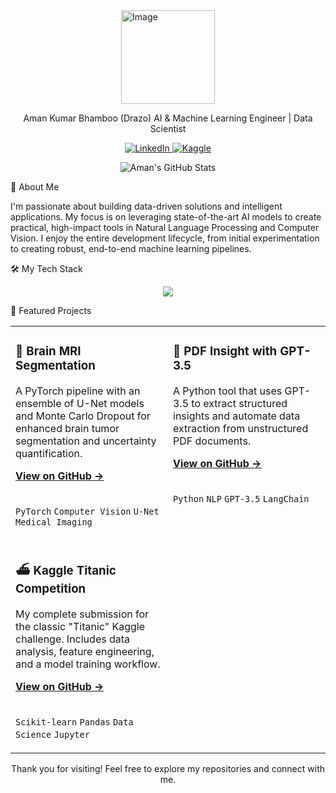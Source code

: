 <img src="https://github.com/user-attachments/assets/b76a251b-ce73-4d97-9a0a-e5b6d769eff1" alt="Image" style="display: block;margin-left: auto; margin-right: auto; width: auto; height: 150px;">

<div align="center">

Aman Kumar Bhamboo (Drazo)
AI & Machine Learning Engineer | Data Scientist

<p align="center">
<a href="https://www.linkedin.com/in/aman1402" target="_blank">
<img src="https://img.shields.io/badge/LinkedIn-0077B5?style=for-the-badge&logo=linkedin&logoColor=white" alt="LinkedIn">
</a>
<a href="https://www.kaggle.com/drazzo1402" target="_blank">
<img src="https://img.shields.io/badge/Kaggle-20BEFF?style=for-the-badge&logo=Kaggle&logoColor=white" alt="Kaggle">
</a>
</p>

<p align="center">
<img src="https://github-readme-stats.vercel.app/api?username=AmanKumarBhamboo&show_icons=true&theme=tokyonight&icon_color=79ff97&hide_border=true&count_private=true" alt="Aman's GitHub Stats" />
</p>

</div>

👋 About Me

I'm passionate about building data-driven solutions and intelligent applications. My focus is on leveraging state-of-the-art AI models to create practical, high-impact tools in Natural Language Processing and Computer Vision. I enjoy the entire development lifecycle, from initial experimentation to creating robust, end-to-end machine learning pipelines.

🛠️ My Tech Stack

<p align="center">
<a href="https://skillicons.dev">
<img src="https://skillicons.dev/icons?i=python,pytorch,tensorflow,sklearn,pandas,numpy,jupyter,git,github,docker,vscode" />
</a>
</p>

🚀 Featured Projects

<table width="100%">
<tr>
<td width="50%" valign="top">
<h3>🧠 Brain MRI Segmentation</h3>
<p>A PyTorch pipeline with an ensemble of U-Net models and Monte Carlo Dropout for enhanced brain tumor segmentation and uncertainty quantification.</p>
<a href="https://github.com/AmanKumarBhamboo/brain-mri-unet-ensemble" target="_blank"><strong>View on GitHub &rarr;</strong></a>
<br><br>
<p>
<code>PyTorch</code> <code>Computer Vision</code> <code>U-Net</code> <code>Medical Imaging</code>
</p>
</td>
<td width="50%" valign="top">
<h3>📄 PDF Insight with GPT-3.5</h3>
<p>A Python tool that uses GPT-3.5 to extract structured insights and automate data extraction from unstructured PDF documents.</p>
<a href="https://github.com/AmanKumarBhamboo/PDF-Insight-with-GPT-3.5" target="_blank"><strong>View on GitHub &rarr;</strong></a>
<br><br>
<p>
<code>Python</code> <code>NLP</code> <code>GPT-3.5</code> <code>LangChain</code>
</p>
</td>
</tr>
<tr>
<td width="50%" valign="top">
<h3>⛴️ Kaggle Titanic Competition</h3>
<p>My complete submission for the classic "Titanic" Kaggle challenge. Includes data analysis, feature engineering, and a model training workflow.</p>
<a href="https://github.com/AmanKumarBhamboo/Kaggle-Titanic-comp" target="_blank"><strong>View on GitHub &rarr;</strong></a>
<br><br>
<p>
<code>Scikit-learn</code> <code>Pandas</code> <code>Data Science</code> <code>Jupyter</code>
</p>
</td>
<td width="50%" valign="top">
<!-- You can add another project here in the future -->
</td>
</tr>
</table>

<p align="center">
Thank you for visiting! Feel free to explore my repositories and connect with me.
</p>

